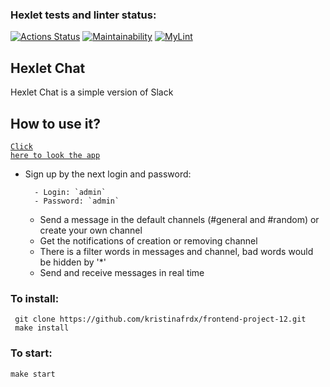 ### Hexlet tests and linter status:
[![Actions Status](https://github.com/kristinafrdx/frontend-project-12/actions/workflows/hexlet-check.yml/badge.svg)](https://github.com/kristinafrdx/frontend-project-12/actions)
[![Maintainability](https://api.codeclimate.com/v1/badges/85824d55dc94c07d3263/maintainability)](https://codeclimate.com/github/kristinafrdx/frontend-project-12/maintainability)
[![MyLint](https://github.com/kristinafrdx/frontend-project-12/actions/workflows/my-linter-check.yml/badge.svg)](https://github.com/kristinafrdx/frontend-project-12/actions/workflows/my-linter-check.yml)

## Hexlet Chat

Hexlet Chat is a simple version of Slack

## How to use it?

<code>[Click here to look the app](https://frontend-project-12-069w.onrender.com)</code> 
- Sign up by the next login and password:

        - Login: `admin`
        - Password: `admin`


  - Send a message in the default channels (#general and #random) or create your own channel
  - Get the notifications of creation or removing channel
  - There is a filter words in messages and channel, bad words would be hidden by '*'
  - Send and receive messages in real time

### To install:
   ```
    git clone https://github.com/kristinafrdx/frontend-project-12.git
    make install
   ```

### To start:
   ```
   make start
   ```